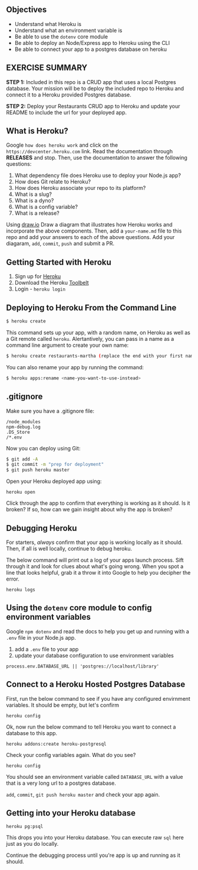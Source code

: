 ## Objectives

* Understand what Heroku is
* Understand what an environment variable is
* Be able to use the `dotenv` core module
* Be able to deploy an Node/Express app to Heroku using the CLI
* Be able to connect your app to a postgres database on heroku

## EXERCISE SUMMARY

__STEP 1:__
Included in this repo is a CRUD app that uses a local Postgres database. Your mission will be to deploy the included repo to Heroku and connect it to a Heroku provided Postgres database.

__STEP 2:__
Deploy your Restaurants CRUD app to Heroku and update your README to include the url for your deployed app.

## What is Heroku?

Google `how does heroku work` and click on the `https://devcenter.heroku.com` link. Read the documentation through __RELEASES__ and stop. Then, use the documentation to answer the following questions:

1. What dependency file does Heroku use to deploy your Node.js app?
1. How does Git relate to Heroku?
1. How does Heroku associate your repo to its platform?
1. What is a slug?
1. What is a dyno?
1. What is a config variable?
1. What is a release?

Using [draw.io](https://www.draw.io/) Draw a diagram that illustrates how Heroku works and incorporate the above components. Then, add a `your-name.md` file to
this repo and add your answers to each of the above questions. Add your diagaram, `add`, `commit`, `push` and submit a PR.

## Getting Started with Heroku

1. Sign up for [Heroku](https://signup.heroku.com/)
1. Download the Heroku [Toolbelt](https://toolbelt.heroku.com/)
1. Login - `heroku login`

## Deploying to Heroku From the Command Line

```sh
$ heroku create
```

This command sets up your app, with a random name, on Heroku as well as a Git remote called `heroku`. Alertantively, you can pass in a name as a command line argument to create your own name:

```sh
$ heroku create restaurants-martha (replace the end with your first name)
```

You can also rename your app by running the command:

```sh
$ heroku apps:rename <name-you-want-to-use-instead>
```

## .gitignore

Make sure you have a .gitignore file:

```
/node_modules
npm-debug.log
.DS_Store
/*.env
```

Now you can deploy using Git:

```sh
$ git add -A
$ git commit -m "prep for deployment"
$ git push heroku master
```

Open your Heroku deployed app using:

```
heroku open
```
Click through the app to confirm that everything is working as it should. Is it broken? If so, how can we gain insight about why the app is broken?

## Debugging Heroku

For starters, _always_ confirm that your app is working locally as it should. Then, if all is well locally, continue to debug heroku.

The below command will print out a log of your apps launch process. Sift through it and look for clues about what's going wrong. When you spot a line that looks helpful, grab it a throw it into Google to help you decipher the error.

```
heroku logs
```

## Using the `dotenv` core module to config environment variables

Google `npm dotenv` and read the docs to help you get up and running with a `.env` file in your Node.js app.

1. add a `.env` file to your app
1. update your database configuration to use environment variables

```
process.env.DATABASE_URL || 'postgres://localhost/library'
```

## Connect to a Heroku Hosted Postgres Database

First, run the below command to see if you have any configured envirnment variables. It should be empty, but let's confirm

```
heroku config
```
Ok, now run the below command to tell Heroku you want to connect a database to this app.

```
heroku addons:create heroku-postgresql
```

Check your config variables again. What do you see?

```
heroku config
```

You should see an environment variable called `DATABASE_URL` with a value that is a very long url to a postgres database.

`add`, `commit`, `git push heroku master` and check your app again.

## Getting into your Heroku database

```
heroku pg:psql
```

This drops you into your Heroku database. You can execute raw `sql` here just as you do locally.

Continue the debugging process until you're app is up and running as it should.

